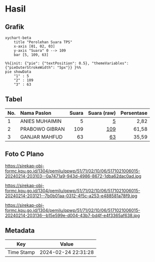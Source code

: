 # Hasil

## Grafik

```mermaid
xychart-beta
    title "Perolehan Suara TPS"
    x-axis [01, 02, 03]
    y-axis "Suara" 0 --> 109
    bar [5, 109, 63]
```

```mermaid
%%{init: {"pie": {"textPosition": 0.5}, "themeVariables": {"pieOuterStrokeWidth": "5px"}} }%%
pie showData
    "1" : 5
    "2" : 109
    "3" : 63
```

## Tabel

| No. | Nama Paslon    | Suara | Suara (raw) | Persentase |
|:--- |:-------------- | -----:| -----------:| ----------:|
| 1   | ANIES MUHAIMIN | 5     | [5][p-1]    | 2,82       |
| 2   | PRABOWO GIBRAN | 109   | [109][p-2]  | 61,58      |
| 3   | GANJAR MAHFUD  | 63    | [63][p-3]   | 35,59      |


[p-1]: https://github.com/gigit-pemilu/pemilu-2024-51-bali/blob/main/pilpres/hitung-suara/sub/51-bali/sub/71-kota-denpasar/sub/02-denpasar-timur/sub/1006-sumerta/sub/015-tps/sub/paslon-1.txt
[p-2]: https://github.com/gigit-pemilu/pemilu-2024-51-bali/blob/main/pilpres/hitung-suara/sub/51-bali/sub/71-kota-denpasar/sub/02-denpasar-timur/sub/1006-sumerta/sub/015-tps/sub/paslon-2.txt
[p-3]: https://github.com/gigit-pemilu/pemilu-2024-51-bali/blob/main/pilpres/hitung-suara/sub/51-bali/sub/71-kota-denpasar/sub/02-denpasar-timur/sub/1006-sumerta/sub/015-tps/sub/paslon-3.txt

## Foto C Plano

https://sirekap-obj-formc.kpu.go.id/1304/pemilu/ppwp/51/71/02/10/06/5171021006015-20240214-203103--0a7471a9-943d-4986-8672-1dba62dac0ad.jpg

https://sirekap-obj-formc.kpu.go.id/1304/pemilu/ppwp/51/71/02/10/06/5171021006015-20240214-203121--7b0b01aa-0312-4f5c-a253-e488581a78f9.jpg

https://sirekap-obj-formc.kpu.go.id/1304/pemilu/ppwp/51/71/02/10/06/5171021006015-20240214-203136--b15e599e-d004-43b7-bd4f-e4f3365af638.jpg


## Metadata

| Key        | Value               |
| ---------- | ------------------- |
| Time Stamp | 2024-02-24 22:31:28 |



